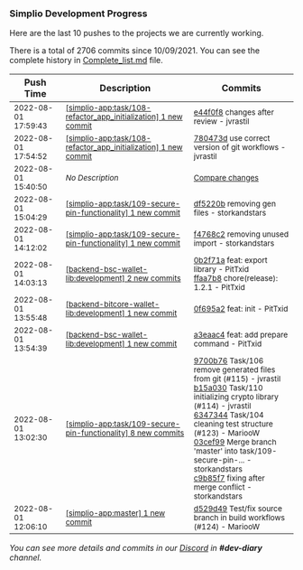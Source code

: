 
### Simplio Development Progress

Here are the last 10 pushes to the projects we are currently working.

There is a total of 2706 commits since 10/09/2021. You can see the complete history in
 [Complete_list.md](Complete_list.md) file.

| Push Time | Description | Commits |
| --- | --- | --- |
| <sub>2022-08-01 17:59:43</sub> | <sub>[[simplio-app:task/108\-refactor\_app\_initialization] 1 new commit](https://github.com/SimplioOfficial/simplio-app/commit/e44f0f8e100198ba88d01c9a194d4a7d5ea4299e)</sub> | <sub>[e44f0f8](https://github.com/SimplioOfficial/simplio-app/commit/e44f0f8e100198ba88d01c9a194d4a7d5ea4299e) changes after review - jvrastil</sub> |
| <sub>2022-08-01 17:54:52</sub> | <sub>[[simplio-app:task/108\-refactor\_app\_initialization] 1 new commit](https://github.com/SimplioOfficial/simplio-app/commit/780473de8133d9ba0918a7043810b7d238156333)</sub> | <sub>[780473d](https://github.com/SimplioOfficial/simplio-app/commit/780473de8133d9ba0918a7043810b7d238156333) use correct version of git workflows - jvrastil</sub> |
| <sub>2022-08-01 15:40:50</sub> | <sub>_No Description_</sub> | <sub>[Compare changes](https://github.com/SimplioOfficial/simplio-app/compare/621fbc09497e...796d036ec752)</sub> |
| <sub>2022-08-01 15:04:29</sub> | <sub>[[simplio-app:task/109\-secure\-pin\-functionality] 1 new commit](https://github.com/SimplioOfficial/simplio-app/commit/df5220b556f7df94cc1449478d0255bd4aaec3f9)</sub> | <sub>[df5220b](https://github.com/SimplioOfficial/simplio-app/commit/df5220b556f7df94cc1449478d0255bd4aaec3f9) removing gen files - storkandstars</sub> |
| <sub>2022-08-01 14:12:02</sub> | <sub>[[simplio-app:task/109\-secure\-pin\-functionality] 1 new commit](https://github.com/SimplioOfficial/simplio-app/commit/f4768c29fdc87bc6c8e4074db09c996ddc91e4bc)</sub> | <sub>[f4768c2](https://github.com/SimplioOfficial/simplio-app/commit/f4768c29fdc87bc6c8e4074db09c996ddc91e4bc) removing unused import - storkandstars</sub> |
| <sub>2022-08-01 14:03:13</sub> | <sub>[[backend-bsc-wallet-lib:development] 2 new commits](https://github.com/SimplioOfficial/backend-bsc-wallet-lib/compare/a3eaac4404c1...ffaa7b86841c)</sub> | <sub>[0b2f71a](https://github.com/SimplioOfficial/backend-bsc-wallet-lib/commit/0b2f71ab065e8b45ffcea8474fce0e34b87f4d2c) feat: export library - PitTxid<br>[ffaa7b8](https://github.com/SimplioOfficial/backend-bsc-wallet-lib/commit/ffaa7b86841c74ce8e2682dc6156b8c4a5a53c6b) chore(release): 1.2.1 - PitTxid</sub> |
| <sub>2022-08-01 13:55:48</sub> | <sub>[[backend-bitcore-wallet-lib:development] 1 new commit](https://github.com/SimplioOfficial/backend-bitcore-wallet-lib/commit/0f695a2514caec45be815937cb7e2b352b833399)</sub> | <sub>[0f695a2](https://github.com/SimplioOfficial/backend-bitcore-wallet-lib/commit/0f695a2514caec45be815937cb7e2b352b833399) feat: init - PitTxid</sub> |
| <sub>2022-08-01 13:54:39</sub> | <sub>[[backend-bsc-wallet-lib:development] 1 new commit](https://github.com/SimplioOfficial/backend-bsc-wallet-lib/commit/a3eaac4404c1ea619c7ab06eb94b4c19f30324d6)</sub> | <sub>[a3eaac4](https://github.com/SimplioOfficial/backend-bsc-wallet-lib/commit/a3eaac4404c1ea619c7ab06eb94b4c19f30324d6) feat: add prepare command - PitTxid</sub> |
| <sub>2022-08-01 13:02:30</sub> | <sub>[[simplio-app:task/109\-secure\-pin\-functionality] 8 new commits](https://github.com/SimplioOfficial/simplio-app/compare/b8fd4db3e53c...937565f6cfb9)</sub> | <sub>[9700b76](https://github.com/SimplioOfficial/simplio-app/commit/9700b76d1c37bde6e74fafeb60d57a9959b2ffaf) Task/106 remove generated files from git (#115) - jvrastil<br>[b15a030](https://github.com/SimplioOfficial/simplio-app/commit/b15a030a262e2046ce71f99b72cc8376423aaa1c) Task/110 initializing crypto library (#114) - jvrastil<br>[6347344](https://github.com/SimplioOfficial/simplio-app/commit/6347344dc9696cb88e40410c83ffe5d04015bafc) Task/104 cleaning test structure (#123) - MariooW<br>[03cef99](https://github.com/SimplioOfficial/simplio-app/commit/03cef9944ce4e36d7bc9f53a0a2024db12b945ae) Merge branch 'master' into task/109-secure-pin-... - storkandstars<br>[c9b85f7](https://github.com/SimplioOfficial/simplio-app/commit/c9b85f72246c0fe8aec611ac105ecedbf62638fb) fixing after merge conflict - storkandstars</sub> |
| <sub>2022-08-01 12:06:10</sub> | <sub>[[simplio-app:master] 1 new commit](https://github.com/SimplioOfficial/simplio-app/commit/d529d4983908adcad411c4ead03189c7b378d794)</sub> | <sub>[d529d49](https://github.com/SimplioOfficial/simplio-app/commit/d529d4983908adcad411c4ead03189c7b378d794) Test/fix source branch in build workflows (#124) - MariooW</sub> |

_You can see more details and commits in our [Discord](https://discord.gg/aKhjuwZmdP) in **#dev-diary** channel._
